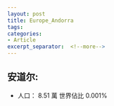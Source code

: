 ```yaml
---
layout: post
title: Europe_Andorra
tags: 
categories:
- Article
excerpt_separator:  <!--more-->
---
```

## 安道尔:
- 人口： 8.51 萬 世界佔比 0.001%